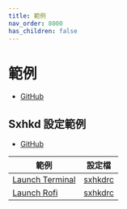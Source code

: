 ```yaml
---
title: 範例
nav_order: 8000
has_children: false
---
```


# 範例

* [GitHub](https://github.com/samwhelp/note-about-bspwm/tree/gh-pages/_demo)

## Sxhkd 設定範例

* [GitHub](https://github.com/samwhelp/note-about-bspwm/tree/gh-pages/_demo/config/sxhkd-config)

| 範例 | 設定檔 |
| --- | --- |
| [Launch Terminal](https://github.com/samwhelp/note-about-bspwm/tree/gh-pages/_demo/config/sxhkd-config/terminal/basic) | [sxhkdrc](https://github.com/samwhelp/note-about-bspwm/blob/gh-pages/_demo/config/sxhkd-config/terminal/basic/sxhkdrc) |
| [Launch Rofi](https://github.com/samwhelp/note-about-bspwm/tree/gh-pages/_demo/config/sxhkd-config/rofi/basic) | [sxhkdrc](https://github.com/samwhelp/note-about-bspwm/blob/gh-pages/_demo/config/sxhkd-config/terminal/rofi/sxhkdrc) |
